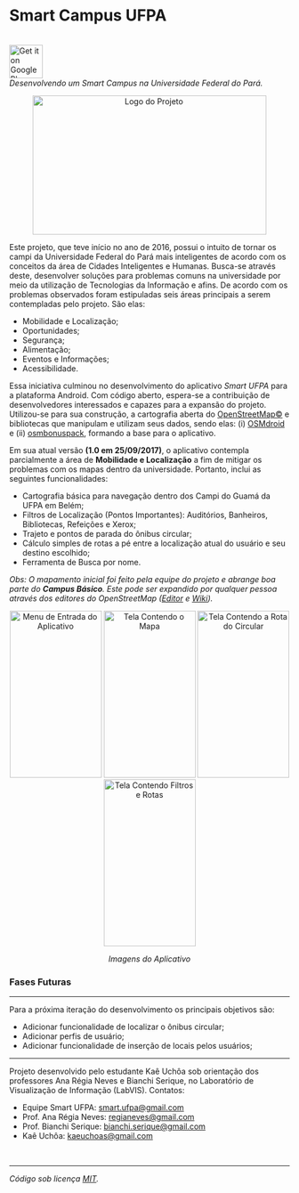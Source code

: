 # Smart Campus UFPA
<br>
<a style="margin-bottom: 0;" href='https://play.google.com/store/apps/details?id=br.ufpa.smartufpa'><img alt='Get it on Google Play' src='https://play.google.com/intl/en_us/badges/images/generic/en_badge_web_generic.png' height="60px"/></a>
<br>
<i>Desenvolvendo um Smart Campus na Universidade Federal do Pará.</i>

<p align="center">
  <img src="https://github.com/smartufpa/SmartCampusUFPA/blob/master/imgs/logo_smartufpa.png" width="420" height="250" alt="Logo do Projeto"/>
</p>
Este projeto, que teve início no ano de 2016, possui o intuito de tornar os campi da Universidade Federal do Pará mais inteligentes 
de acordo com os conceitos da área de Cidades Inteligentes e Humanas. Busca-se através deste, desenvolver soluções para problemas comuns na 
universidade por meio da utilização de Tecnologias da Informação e afins.
De acordo com os problemas observados foram estipuladas seis áreas principais a serem contempladas pelo projeto. São elas:
<ul>
  <li>Mobilidade e Localização;</li>
  <li>Oportunidades;</li>
  <li>Segurança;</li>
  <li>Alimentação;</li>
  <li>Eventos e Informações;</li>
  <li>Acessibilidade.</li>
</ul>

Essa iniciativa culminou no desenvolvimento do aplicativo <i>Smart UFPA</i> para a plataforma Android. Com código aberto, espera-se a 
contribuição de desenvolvedores interessados e capazes para a expansão do projeto. 
Utilizou-se para sua construção, a cartografia aberta do <a href="https://www.openstreetmap.org/copyright">OpenStreetMap©</a>
e bibliotecas que manipulam e utilizam seus dados, sendo elas: (i) <a href="http://osmdroid.github.io/osmdroid/">OSMdroid</a> e (ii) 
<a href="https://github.com/MKergall/osmbonuspack">osmbonuspack</a>, formando a base para o aplicativo.

Em sua atual versão <b>(1.0 em 25/09/2017)</b>, o aplicativo contempla parcialmente a área de <b>Mobilidade e Localização</b> a fim de mitigar os problemas
com os mapas dentro da universidade. Portanto, inclui as seguintes funcionalidades:
<ul>
  <li>Cartografia básica para navegação dentro dos Campi do Guamá da UFPA em Belém;</li>
  <li>Filtros de Localização (Pontos Importantes): Auditórios, Banheiros, Bibliotecas, Refeições e Xerox;</li>
  <li>Trajeto e pontos de parada do ônibus circular;</li>
  <li>Cálculo simples de rotas a pé entre a localização atual do usuário e seu destino escolhido;</li>
  <li>Ferramenta de Busca por nome.</li>
</ul>
<i>
  Obs: O mapamento inicial foi feito pela equipe do projeto e abrange boa parte do <b>Campus Básico</b>. Este pode ser expandido por qualquer
  pessoa através dos editores do OpenStreetMap 
  (<a href="https://www.openstreetmap.org/login?referer=%2Fedit%3Fway%3D265732584#map=15/-1.4682/-48.4481">Editor</a>
  e
  <a href="http://wiki.openstreetmap.org/wiki/Editors">Wiki</a>).
</i>
<p align="center">
  <img src="https://github.com/smartufpa/SmartCampusUFPA/blob/master/imgs/menu_entrada.png" width="165" height="300" alt="Menu de Entrada do Aplicativo"/>
  <img src="https://github.com/smartufpa/SmartCampusUFPA/blob/master/imgs/tela_mapa.png" width="165" height="300" alt="Tela Contendo o Mapa"/>
  <img src="https://github.com/smartufpa/SmartCampusUFPA/blob/master/imgs/tela_rota_circular.png" width="165" height="300" alt="Tela Contendo a Rota do Circular"/>
  <img src="https://github.com/smartufpa/SmartCampusUFPA/blob/master/imgs/tela_rotas.png" width="165" height="300" alt="Tela Contendo Filtros e Rotas"/>
</p>

<p align="center">
  <i>Imagens do Aplicativo</i>
</p>

<h3> Fases Futuras </h3>
<hr>
Para a próxima iteração do desenvolvimento os principais objetivos são:
<ul>
  <li>Adicionar funcionalidade de localizar o ônibus circular;</li>
  <li>Adicionar perfis de usuário;</li>
  <li>Adicionar funcionalidade de inserção de locais pelos usuários;</li>
</ul>

<hr>
Projeto desenvolvido pelo estudante Kaê Uchôa sob orientação dos professores Ana Régia Neves e Bianchi Serique, no Laboratório de Visualização de Informação (LabVIS).
Contatos:
<ul>
 <li>Equipe Smart UFPA: <a href="mailto:smart.ufpa@gmail.com">smart.ufpa@gmail.com</a></li>
 <li>Prof. Ana Régia Neves: <a href="mailto:regianeves@gmail.com">regianeves@gmail.com</a></li>
 <li>Prof. Bianchi Serique: <a href="mailto:bianchi.serique@gmail.com">bianchi.serique@gmail.com</a></li>
 <li>Kaê Uchôa: <a href="mailto:kaeuchoas@gmail.com">kaeuchoas@gmail.com</a></li>
</ul> 
 
<br>
<hr>
<i>Código sob licença <a href="https://opensource.org/licenses/MIT">MIT</a>.</i>
